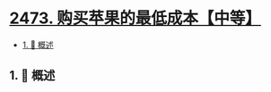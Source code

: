 # [2473. 购买苹果的最低成本【中等】](https://github.com/Tdahuyou/TNotes.leetcode/tree/main/notes/2473.%20%E8%B4%AD%E4%B9%B0%E8%8B%B9%E6%9E%9C%E7%9A%84%E6%9C%80%E4%BD%8E%E6%88%90%E6%9C%AC%E3%80%90%E4%B8%AD%E7%AD%89%E3%80%91)

<!-- region:toc -->

- [1. 📝 概述](#1--概述)

<!-- endregion:toc -->

## 1. 📝 概述
